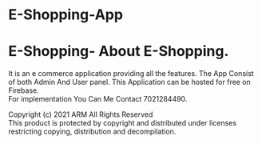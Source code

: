 # E-Shopping-App
# E-Shopping- About E-Shopping.
It is an e commerce application providing all the features.
The App Consist of both Admin And User panel.
This Application can be hosted for free on Firebase.  
For implementation  You Can Me Contact 7021284490. 

Copyright (c) 2021 ARM All Rights Reserved  
This product is protected by copyright and distributed under 
licenses restricting copying, distribution and decompilation.
